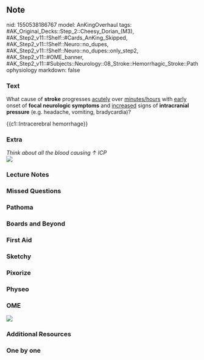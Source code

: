 ## Note
nid: 1550538186767
model: AnKingOverhaul
tags: #AK_Original_Decks::Step_2::Cheesy_Dorian_(M3), #AK_Step2_v11::!Shelf::#Cards_AnKing_Skipped, #AK_Step2_v11::!Shelf::Neuro::no_dupes, #AK_Step2_v11::!Shelf::Neuro::no_dupes::only_step2, #AK_Step2_v11::#OME_banner, #AK_Step2_v11::#Subjects::Neurology::08_Stroke::Hemorrhagic_Stroke::Pathophysiology
markdown: false

### Text
What cause of <b>stroke</b> progresses <u>acutely</u> over
<u>minutes/hours</u> with <u>early</u> onset of <b>focal neurologic
symptoms</b> and <u>increased</u> signs of <b>intracranial
pressure</b> (e.g. headache, vomiting, bradycardia)?
<div>
  {{c1::Intracerebral hemorrhage}}
</div>

### Extra
<div>
  <i>Think about all the blood causing ↑ ICP</i>
</div>
<div>
  <i><img src="paste-723019089575939.jpg"></i>
</div>

### Lecture Notes


### Missed Questions


### Pathoma


### Boards and Beyond


### First Aid


### Sketchy


### Pixorize


### Physeo


### OME
<div class="ome-widget">
  <a href="https://onlinemeded.org?ref=anki"><img src=
  "_OME_AnkiFlashcards_General_3.png"></a>
</div>

### Additional Resources


### One by one

